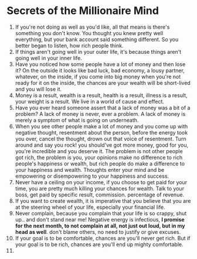 # Secrets of the Millionaire Mind

1. If you're not doing as well as you'd like, all that means is there's something you don't know. You thought you knew pretty well everything, but your bank account said something different. So you better began to listen, how rich people think.
2. If things aren't going well in your outer life, it's because things aren't going well in your inner life. 
3. Have you noticed how some people have a lot of money and then lose it? On the outside it looks like bad luck, bad economy, a lousy partner, whatever, on the inside, if you come into big money when you're not ready for it on the inside, the chances are your wealth will be short-lived and you will lose it.
4. Money is a result, wealth is a result, health is a result, illness is a result, your weight is a result. We live in a world of cause and effect. 
5. Have you ever heard someone assert that a lack of money was a bit of a problem? A lack of money is never, ever a problem. A lack of money is merely a symptom of what is going on underneath.  
6. When you see other people make a lot of money and you come up with negative thought, resentment about the person, before the energy took you over, cancel the thought, drown out that voice of resentment. Turn around and say you rock! you should've got more money, good for you, you're incredible and you deserve it. The problem is not other people got rich, the problem is you, your opinions make no difference to rich people's happiness or wealth, but rich people do make a difference to your happiness and wealth. Thoughts enter your mind and be empowering or disempowering to your happiness and success. 
7. Never have a ceiling on your income, if you choose to get paid for your time, you are pretty much killing your chances for wealth. Talk to your boss, get paid by specific result, commission. percentage of revenue. 
8. If you want to create wealth, it is imperative that you believe that you are at the steering wheel of your life, especially your financial life. 
9. Never complain, because you complain that your life is so crappy, shut up.. and don't stand near me! Negative energy is infectious, **I promise for the next month, to not complain at all, not just out loud, but in my head as well**. don't blame others, no need to justify or give excuses. 
10. If your goal is to be comfortable, chances are you'll never get rich. But if your goal is to be rich, chances are you'll end up mighty comfortable.
11. 
